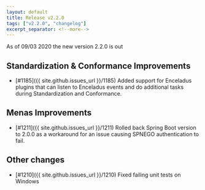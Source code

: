 ```yaml
---
layout: default
title: Release v2.2.0
tags: ["v2.2.0", "changelog"]
excerpt_separator: <!--more-->
---
```


As of 09/03 2020 the new version 2.2.0 is out
<!--more-->

## Standardization & Conformance Improvements

- [#1185]({{ site.github.issues_url }}/1185) Added support for Enceladus plugins that can listen to Enceladus events and do additional tasks during Standardization and Conformance.

## Menas Improvements

- [#1211]({{ site.github.issues_url }}/1211) Rolled back Spring Boot version to 2.0.0 as a workaround for an issue causing SPNEGO authentication to fail.

## Other changes

- [#1210]({{ site.github.issues_url }}/1210) Fixed failing unit tests on Windows

